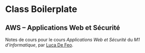 Class Boilerplate
=================

## AWS – Applications Web et Sécurité

Notes de cours pour le cours *Applications Web et Sécurité* du
*M1 d'informatique*, par [Luca De Feo](http://defeo.lu).

